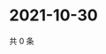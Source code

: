 # 2021-10-30

共 0 条

<!-- BEGIN WEIBO -->
<!-- 最后更新时间 Sat Oct 30 2021 14:16:47 GMT+0800 (China Standard Time) -->

<!-- END WEIBO -->
